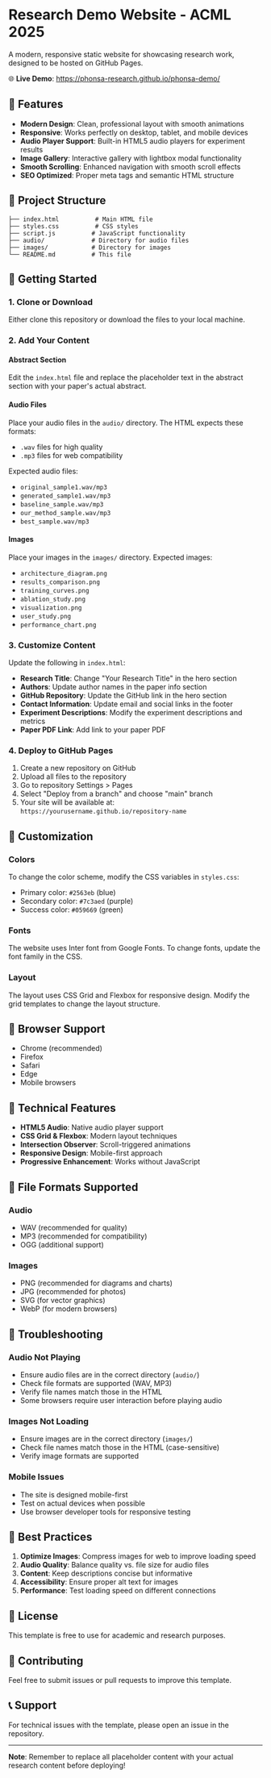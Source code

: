 # Research Demo Website - ACML 2025

A modern, responsive static website for showcasing research work, designed to be hosted on GitHub Pages.

🌐 **Live Demo**: https://phonsa-research.github.io/phonsa-demo/

## 🌟 Features

- **Modern Design**: Clean, professional layout with smooth animations
- **Responsive**: Works perfectly on desktop, tablet, and mobile devices
- **Audio Player Support**: Built-in HTML5 audio players for experiment results
- **Image Gallery**: Interactive gallery with lightbox modal functionality
- **Smooth Scrolling**: Enhanced navigation with smooth scroll effects
- **SEO Optimized**: Proper meta tags and semantic HTML structure

## 📁 Project Structure

```
├── index.html          # Main HTML file
├── styles.css          # CSS styles
├── script.js          # JavaScript functionality
├── audio/             # Directory for audio files
├── images/            # Directory for images
└── README.md          # This file
```

## 🚀 Getting Started

### 1. Clone or Download

Either clone this repository or download the files to your local machine.

### 2. Add Your Content

#### Abstract Section
Edit the `index.html` file and replace the placeholder text in the abstract section with your paper's actual abstract.

#### Audio Files
Place your audio files in the `audio/` directory. The HTML expects these formats:
- `.wav` files for high quality
- `.mp3` files for web compatibility

Expected audio files:
- `original_sample1.wav/mp3`
- `generated_sample1.wav/mp3`
- `baseline_sample.wav/mp3`
- `our_method_sample.wav/mp3`
- `best_sample.wav/mp3`

#### Images
Place your images in the `images/` directory. Expected images:
- `architecture_diagram.png`
- `results_comparison.png`
- `training_curves.png`
- `ablation_study.png`
- `visualization.png`
- `user_study.png`
- `performance_chart.png`

### 3. Customize Content

Update the following in `index.html`:
- **Research Title**: Change "Your Research Title" in the hero section
- **Authors**: Update author names in the paper info section
- **GitHub Repository**: Update the GitHub link in the hero section
- **Contact Information**: Update email and social links in the footer
- **Experiment Descriptions**: Modify the experiment descriptions and metrics
- **Paper PDF Link**: Add link to your paper PDF

### 4. Deploy to GitHub Pages

1. Create a new repository on GitHub
2. Upload all files to the repository
3. Go to repository Settings > Pages
4. Select "Deploy from a branch" and choose "main" branch
5. Your site will be available at: `https://yourusername.github.io/repository-name`

## 🎨 Customization

### Colors
To change the color scheme, modify the CSS variables in `styles.css`:
- Primary color: `#2563eb` (blue)
- Secondary color: `#7c3aed` (purple)
- Success color: `#059669` (green)

### Fonts
The website uses Inter font from Google Fonts. To change fonts, update the font family in the CSS.

### Layout
The layout uses CSS Grid and Flexbox for responsive design. Modify the grid templates to change the layout structure.

## 📱 Browser Support

- Chrome (recommended)
- Firefox
- Safari
- Edge
- Mobile browsers

## 🔧 Technical Features

- **HTML5 Audio**: Native audio player support
- **CSS Grid & Flexbox**: Modern layout techniques
- **Intersection Observer**: Scroll-triggered animations
- **Responsive Design**: Mobile-first approach
- **Progressive Enhancement**: Works without JavaScript

## 📄 File Formats Supported

### Audio
- WAV (recommended for quality)
- MP3 (recommended for compatibility)
- OGG (additional support)

### Images
- PNG (recommended for diagrams and charts)
- JPG (recommended for photos)
- SVG (for vector graphics)
- WebP (for modern browsers)

## 🚨 Troubleshooting

### Audio Not Playing
- Ensure audio files are in the correct directory (`audio/`)
- Check file formats are supported (WAV, MP3)
- Verify file names match those in the HTML
- Some browsers require user interaction before playing audio

### Images Not Loading
- Ensure images are in the correct directory (`images/`)
- Check file names match those in the HTML (case-sensitive)
- Verify image formats are supported

### Mobile Issues
- The site is designed mobile-first
- Test on actual devices when possible
- Use browser developer tools for responsive testing

## 🎯 Best Practices

1. **Optimize Images**: Compress images for web to improve loading speed
2. **Audio Quality**: Balance quality vs. file size for audio files
3. **Content**: Keep descriptions concise but informative
4. **Accessibility**: Ensure proper alt text for images
5. **Performance**: Test loading speed on different connections

## 📝 License

This template is free to use for academic and research purposes.

## 🤝 Contributing

Feel free to submit issues or pull requests to improve this template.

## 📞 Support

For technical issues with the template, please open an issue in the repository.

---

**Note**: Remember to replace all placeholder content with your actual research content before deploying! 